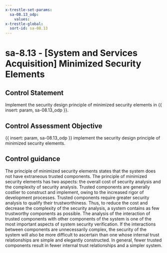 ```yaml
---
x-trestle-set-params:
  sa-08.13_odp:
    values:
x-trestle-global:
  sort-id: sa-08.13
---
```


# sa-8.13 - \[System and Services Acquisition\] Minimized Security Elements

## Control Statement

Implement the security design principle of minimized security elements in {{ insert: param, sa-08.13_odp }}.

## Control Assessment Objective

 {{ insert: param, sa-08.13_odp }} implement the security design principle of minimized security elements.

## Control guidance

The principle of minimized security elements states that the system does not have extraneous trusted components. The principle of minimized security elements has two aspects: the overall cost of security analysis and the complexity of security analysis. Trusted components are generally costlier to construct and implement, owing to the increased rigor of development processes. Trusted components require greater security analysis to qualify their trustworthiness. Thus, to reduce the cost and decrease the complexity of the security analysis, a system contains as few trustworthy components as possible. The analysis of the interaction of trusted components with other components of the system is one of the most important aspects of system security verification. If the interactions between components are unnecessarily complex, the security of the system will also be more difficult to ascertain than one whose internal trust relationships are simple and elegantly constructed. In general, fewer trusted components result in fewer internal trust relationships and a simpler system.
